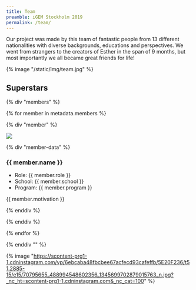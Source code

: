 ```yaml
---
title: Team
preamble: iGEM Stockholm 2019
permalink: /team/
---
```


Our project was made by this team of fantastic people from 13 different nationalities with diverse backgrounds, educations and perspectives. We went from strangers to the creators of Esther in the span of 9 months, but most importantly we all became great friends for life!

{% image "/static/img/team.jpg"  %}

## Superstars

{% div "members" %}

{% for member in metadata.members %}

{% div "member" %}

![]({{member.image}})

{% div "member-data" %}

### {{ member.name }}

-   Role: {{ member.role }}
-   School: {{ member.school }}
-   Program: {{ member.program }}

{{ member.motivation }}

{% enddiv %}

{% enddiv %}

{% endfor %}

{% enddiv "" %}

{% image "https://scontent-prg1-1.cdninstagram.com/vp/6ebcaba48fbcbee67acfecd93cafeffb/5E20F236/t51.2885-15/e15/70795655_488994548602356_1345699702879015763_n.jpg?_nc_ht=scontent-prg1-1.cdninstagram.com&_nc_cat=100"  %}
